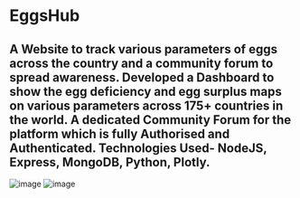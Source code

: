 # EggsHub

## A Website to track various parameters of eggs across the country and a community forum to spread awareness. Developed a Dashboard to show the egg deficiency and egg surplus maps on various parameters across 175+ countries in the world. A dedicated Community Forum for the platform which is fully Authorised and Authenticated. Technologies Used- NodeJS, Express, MongoDB, Python, Plotly.

![image](https://user-images.githubusercontent.com/43958102/134042239-26d0bb7c-f1e4-4f58-97c4-6fdf78cfa132.png)
![image](https://user-images.githubusercontent.com/43958102/134042726-e1c5fed0-7fd6-4a29-93c9-9a4d1eec8525.png)
